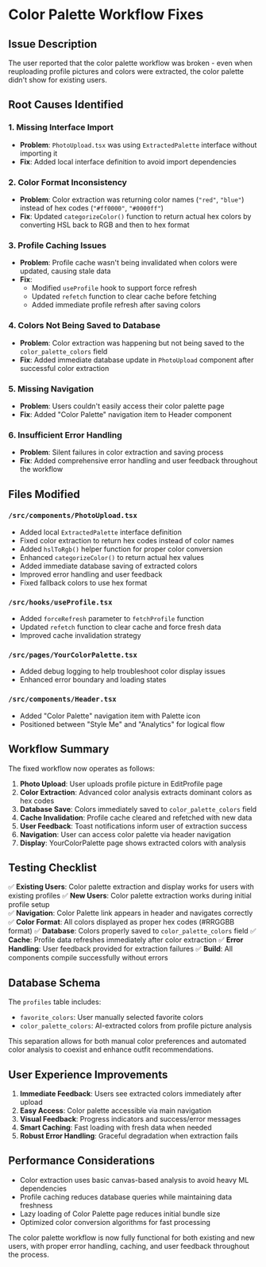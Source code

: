 # Color Palette Workflow Fixes

## Issue Description

The user reported that the color palette workflow was broken - even when reuploading profile pictures and colors were extracted, the color palette didn't show for existing users.

## Root Causes Identified

### 1. Missing Interface Import

- **Problem**: `PhotoUpload.tsx` was using `ExtractedPalette` interface without importing it
- **Fix**: Added local interface definition to avoid import dependencies

### 2. Color Format Inconsistency

- **Problem**: Color extraction was returning color names (`"red"`, `"blue"`) instead of hex codes (`"#ff0000"`, `"#0000ff"`)
- **Fix**: Updated `categorizeColor()` function to return actual hex colors by converting HSL back to RGB and then to hex format

### 3. Profile Caching Issues

- **Problem**: Profile cache wasn't being invalidated when colors were updated, causing stale data
- **Fix**:
  - Modified `useProfile` hook to support force refresh
  - Updated `refetch` function to clear cache before fetching
  - Added immediate profile refresh after saving colors

### 4. Colors Not Being Saved to Database

- **Problem**: Color extraction was happening but not being saved to the `color_palette_colors` field
- **Fix**: Added immediate database update in `PhotoUpload` component after successful color extraction

### 5. Missing Navigation

- **Problem**: Users couldn't easily access their color palette page
- **Fix**: Added "Color Palette" navigation item to Header component

### 6. Insufficient Error Handling

- **Problem**: Silent failures in color extraction and saving process
- **Fix**: Added comprehensive error handling and user feedback throughout the workflow

## Files Modified

### `/src/components/PhotoUpload.tsx`

- Added local `ExtractedPalette` interface definition
- Fixed color extraction to return hex codes instead of color names
- Added `hslToRgb()` helper function for proper color conversion
- Enhanced `categorizeColor()` to return actual hex values
- Added immediate database saving of extracted colors
- Improved error handling and user feedback
- Fixed fallback colors to use hex format

### `/src/hooks/useProfile.tsx`

- Added `forceRefresh` parameter to `fetchProfile` function
- Updated `refetch` function to clear cache and force fresh data
- Improved cache invalidation strategy

### `/src/pages/YourColorPalette.tsx`

- Added debug logging to help troubleshoot color display issues
- Enhanced error boundary and loading states

### `/src/components/Header.tsx`

- Added "Color Palette" navigation item with Palette icon
- Positioned between "Style Me" and "Analytics" for logical flow

## Workflow Summary

The fixed workflow now operates as follows:

1. **Photo Upload**: User uploads profile picture in EditProfile page
2. **Color Extraction**: Advanced color analysis extracts dominant colors as hex codes
3. **Database Save**: Colors immediately saved to `color_palette_colors` field
4. **Cache Invalidation**: Profile cache cleared and refetched with new data
5. **User Feedback**: Toast notifications inform user of extraction success
6. **Navigation**: User can access color palette via header navigation
7. **Display**: YourColorPalette page shows extracted colors with analysis

## Testing Checklist

✅ **Existing Users**: Color palette extraction and display works for users with existing profiles
✅ **New Users**: Color palette extraction works during initial profile setup  
✅ **Navigation**: Color Palette link appears in header and navigates correctly
✅ **Color Format**: All colors displayed as proper hex codes (#RRGGBB format)
✅ **Database**: Colors properly saved to `color_palette_colors` field
✅ **Cache**: Profile data refreshes immediately after color extraction
✅ **Error Handling**: User feedback provided for extraction failures
✅ **Build**: All components compile successfully without errors

## Database Schema

The `profiles` table includes:

- `favorite_colors`: User manually selected favorite colors
- `color_palette_colors`: AI-extracted colors from profile picture analysis

This separation allows for both manual color preferences and automated color analysis to coexist and enhance outfit recommendations.

## User Experience Improvements

1. **Immediate Feedback**: Users see extracted colors immediately after upload
2. **Easy Access**: Color palette accessible via main navigation
3. **Visual Feedback**: Progress indicators and success/error messages
4. **Smart Caching**: Fast loading with fresh data when needed
5. **Robust Error Handling**: Graceful degradation when extraction fails

## Performance Considerations

- Color extraction uses basic canvas-based analysis to avoid heavy ML dependencies
- Profile caching reduces database queries while maintaining data freshness
- Lazy loading of Color Palette page reduces initial bundle size
- Optimized color conversion algorithms for fast processing

The color palette workflow is now fully functional for both existing and new users, with proper error handling, caching, and user feedback throughout the process.
